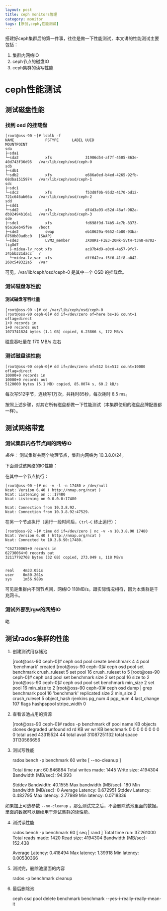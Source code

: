 ```yaml
---
layout: post
title: ceph monitors管理
category: monitor
tags: [原创,ceph,性能测试]
---
```


搭建好ceph集群后的第一件事，往往是做一下性能测试，本文讲的性能测试主要包括：
1. 集群内网络IO
2. ceph节点的磁盘IO
3. ceph集群的读写性能

# ceph性能测试

## 测试磁盘性能
### 找到 osd 的挂载盘

    [root@oss-90 ~]# lsblk -f
    NAME              FSTYPE      LABEL UUID                                   MOUNTPOINT
    sda                                                                        
    ├─sda1                                                                     
    └─sda2            xfs               31906d54-af7f-4505-863e-40d743f36d95   /var/lib/ceph/osd/ceph-0
    sdb                                                                        
    ├─sdb1                                                                     
    └─sdb2            xfs               e686a0ed-b4ed-4265-92fb-68dba1515974   /var/lib/ceph/osd/ceph-1
    sdc                                                                        
    ├─sdc1                                                                     
    └─sdc2            xfs               f53d8f0b-95d2-4170-bd12-721c646ab66a   /var/lib/ceph/osd/ceph-2
    sdd                                                                        
    ├─sdd1                                                                     
    └─sdd2            xfs               df4d3a93-d52d-46af-982a-db92494b16a1   /var/lib/ceph/osd/ceph-3
    sde                                                                        
    ├─sde1            xfs               fd698f9d-74b5-4c7b-8373-95a16eb45f9e   /boot
    ├─sde2            swap              eb10629a-9652-4b80-93ba-8760b89adbc0   [SWAP]
    └─sde3            LVM2_member       JXO8Rs-FIE3-20Nk-5vt4-t3n8-m702-ligOd7 
      ├─midea-lv_root xfs               ac87b4d9-a0c0-4a57-9fc7-345bb321dacc   /
      └─midea-lv_var  xfs               dff642ea-f5f6-41f8-a042-260c549322a5   /var
      
可见，/var/lib/ceph/osd/ceph-0 是其中一个 OSD 的挂载盘。

### 测试磁盘写性能
#### 测试磁盘写吞吐量

    [root@oss-90 ~]# cd /var/lib/ceph/osd/ceph-0
    [root@oss-90 ceph-0]# dd if=/dev/zero of=here bs=1G count=1 oflag=direct
    1+0 records in
    1+0 records out
    1073741824 bytes (1.1 GB) copied, 6.23866 s, 172 MB/s

磁盘吞吐量在 170 MB/s 左右
 
### 测试磁盘读性能

    [root@oss-90 ceph-0]# dd if=/dev/zero of=512 bs=512 count=10000 oflag=direct
    10000+0 records in
    10000+0 records out
    5120000 bytes (5.1 MB) copied, 85.0074 s, 60.2 kB/s
    
每次写512字节，连续写1万次，共耗时85秒，每次耗时 8.5 ms。

按照上述步骤，对其它所有磁盘都做一下性能测试（本集群使用的磁盘品牌配置都一样）。


## 测试网络带宽
### 测试集群内各节点间的网络IO
*条件：* 测试集群共两个物理节点，集群内网络为 10.3.8.0/24。

下面测试该网络的IO性能：

在其中一个节点执行：

    [root@oss-90 ~]# nc -v -l -n 17480 > /dev/null
    Ncat: Version 6.40 ( http://nmap.org/ncat )
    Ncat: Listening on :::17480
    Ncat: Listening on 0.0.0.0:17480
    
    Ncat: Connection from 10.3.8.92.
    Ncat: Connection from 10.3.8.92:47529.
    
在另一个节点执行（运行一段时间后，``Ctrl-C`` 终止运行）：

    [root@oss-92 ~]# time dd if=/dev/zero | nc -v -n 10.3.8.90 17480  
    Ncat: Version 6.40 ( http://nmap.org/ncat )
    Ncat: Connected to 10.3.8.90:17480.
    
    ^C62730065+0 records in
    62730064+0 records out
    32117792768 bytes (32 GB) copied, 273.049 s, 118 MB/s
    
    
    real    4m33.051s
    user    0m30.261s
    sys     1m56.989s

可见是集群内不同节点间，网络IO 118MB/s。跟实际情况相符，因为本集群是千兆网卡。


### 测试外部到rgw的网络IO
略


## 测试rados集群的性能

1. 创建测试用存储池


    [root@oss-90 ceph-0]#  ceph osd pool create benchmark 4 4
    pool 'benchmark' created
    [root@oss-90 ceph-0]# ceph osd pool set benchmark crush_ruleset 5
    set pool 16 crush_ruleset to 5
    [root@oss-90 ceph-0]# ceph osd pool set benchmark size 2
    set pool 16 size to 2
    [root@oss-90 ceph-0]# ceph osd pool set benchmark min_size 2
    set pool 16 min_size to 2
    [root@oss-90 ceph-0]# ceph osd dump | grep benchmark
    pool 16 'benchmark' replicated size 2 min_size 2 crush_ruleset 5 object_hash rjenkins pg_num 4 pgp_num 4 last_change 107 flags hashpspool stripe_width 0
    
    
2. 查看该池占用的资源


    [root@oss-90 ceph-0]# rados -p benchmark df
    pool name                 KB      objects       clones     degraded      unfound           rd        rd KB           wr        wr KB
    benchmark                  0            0            0            0           0            0            0            0            0
      total used        43315524           44
      total avail    31087251132
      total space    31130566656
      
      
3. 测试写性能


    rados bench -p benchmark 60  write  [ --no-cleanup ]
    
     Total time run:         60.846884
    Total writes made:      1445
    Write size:             4194304
    Bandwidth (MB/sec):     94.993 
    
    Stddev Bandwidth:       40.1555
    Max bandwidth (MB/sec): 180
    Min bandwidth (MB/sec): 0
    Average Latency:        0.672951
    Stddev Latency:         0.482795
    Max latency:            2.77989
    Min latency:            0.0718336
    
    
如果加上可选参数 ``--no-cleanup`` ，那么测试完之后，不会删除该池里面的数据。里面的数据可以继续用于测试集群的读性能。

4. 测试读性能


    rados bench -p benchmark 60 [ seq | rand ]
     Total time run:        37.261000
    Total reads made:     1420
    Read size:            4194304
    Bandwidth (MB/sec):    152.438 
    
    Average Latency:       0.418494
    Max latency:           1.39918
    Min latency:           0.00530366


5. 测试完，删除池里面的内容


    rados -p benchmark cleanup


6. 最后删除池


    ceph osd pool delete benchmark benchmark --yes-i-really-really-mean-it
    
    
